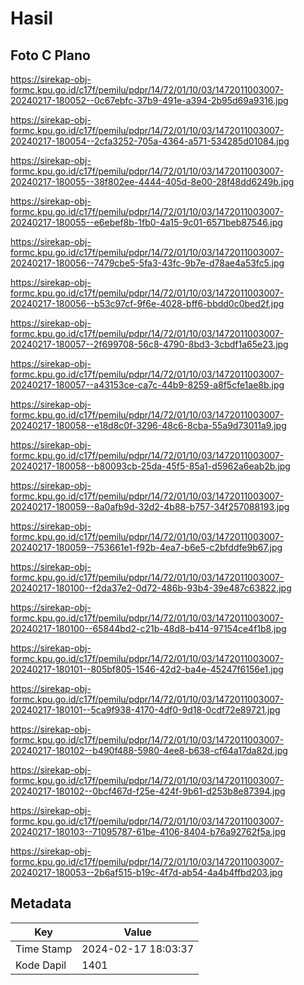 # Hasil

## Foto C Plano

https://sirekap-obj-formc.kpu.go.id/c17f/pemilu/pdpr/14/72/01/10/03/1472011003007-20240217-180052--0c67ebfc-37b9-491e-a394-2b95d69a9316.jpg

https://sirekap-obj-formc.kpu.go.id/c17f/pemilu/pdpr/14/72/01/10/03/1472011003007-20240217-180054--2cfa3252-705a-4364-a571-534285d01084.jpg

https://sirekap-obj-formc.kpu.go.id/c17f/pemilu/pdpr/14/72/01/10/03/1472011003007-20240217-180055--38f802ee-4444-405d-8e00-28f48dd6249b.jpg

https://sirekap-obj-formc.kpu.go.id/c17f/pemilu/pdpr/14/72/01/10/03/1472011003007-20240217-180055--e6ebef8b-1fb0-4a15-9c01-6571beb87546.jpg

https://sirekap-obj-formc.kpu.go.id/c17f/pemilu/pdpr/14/72/01/10/03/1472011003007-20240217-180056--7479cbe5-5fa3-43fc-9b7e-d78ae4a53fc5.jpg

https://sirekap-obj-formc.kpu.go.id/c17f/pemilu/pdpr/14/72/01/10/03/1472011003007-20240217-180056--b53c97cf-9f6e-4028-bff6-bbdd0c0bed2f.jpg

https://sirekap-obj-formc.kpu.go.id/c17f/pemilu/pdpr/14/72/01/10/03/1472011003007-20240217-180057--2f699708-56c8-4790-8bd3-3cbdf1a65e23.jpg

https://sirekap-obj-formc.kpu.go.id/c17f/pemilu/pdpr/14/72/01/10/03/1472011003007-20240217-180057--a43153ce-ca7c-44b9-8259-a8f5cfe1ae8b.jpg

https://sirekap-obj-formc.kpu.go.id/c17f/pemilu/pdpr/14/72/01/10/03/1472011003007-20240217-180058--e18d8c0f-3296-48c6-8cba-55a9d73011a9.jpg

https://sirekap-obj-formc.kpu.go.id/c17f/pemilu/pdpr/14/72/01/10/03/1472011003007-20240217-180058--b80093cb-25da-45f5-85a1-d5962a6eab2b.jpg

https://sirekap-obj-formc.kpu.go.id/c17f/pemilu/pdpr/14/72/01/10/03/1472011003007-20240217-180059--8a0afb9d-32d2-4b88-b757-34f257088193.jpg

https://sirekap-obj-formc.kpu.go.id/c17f/pemilu/pdpr/14/72/01/10/03/1472011003007-20240217-180059--753661e1-f92b-4ea7-b6e5-c2bfddfe9b67.jpg

https://sirekap-obj-formc.kpu.go.id/c17f/pemilu/pdpr/14/72/01/10/03/1472011003007-20240217-180100--f2da37e2-0d72-486b-93b4-39e487c63822.jpg

https://sirekap-obj-formc.kpu.go.id/c17f/pemilu/pdpr/14/72/01/10/03/1472011003007-20240217-180100--65844bd2-c21b-48d8-b414-97154ce4f1b8.jpg

https://sirekap-obj-formc.kpu.go.id/c17f/pemilu/pdpr/14/72/01/10/03/1472011003007-20240217-180101--805bf805-1546-42d2-ba4e-45247f6156e1.jpg

https://sirekap-obj-formc.kpu.go.id/c17f/pemilu/pdpr/14/72/01/10/03/1472011003007-20240217-180101--5ca9f938-4170-4df0-9d18-0cdf72e89721.jpg

https://sirekap-obj-formc.kpu.go.id/c17f/pemilu/pdpr/14/72/01/10/03/1472011003007-20240217-180102--b490f488-5980-4ee8-b638-cf64a17da82d.jpg

https://sirekap-obj-formc.kpu.go.id/c17f/pemilu/pdpr/14/72/01/10/03/1472011003007-20240217-180102--0bcf467d-f25e-424f-9b61-d253b8e87394.jpg

https://sirekap-obj-formc.kpu.go.id/c17f/pemilu/pdpr/14/72/01/10/03/1472011003007-20240217-180103--71095787-61be-4106-8404-b76a92762f5a.jpg

https://sirekap-obj-formc.kpu.go.id/c17f/pemilu/pdpr/14/72/01/10/03/1472011003007-20240217-180053--2b6af515-b19c-4f7d-ab54-4a4b4ffbd203.jpg


## Metadata

| Key        | Value               |
| ---------- | ------------------- |
| Time Stamp | 2024-02-17 18:03:37 |
| Kode Dapil | 1401                |



